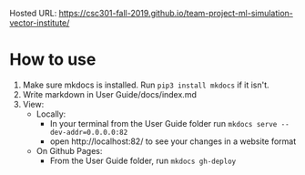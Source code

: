 Hosted URL: https://csc301-fall-2019.github.io/team-project-ml-simulation-vector-institute/
# How to use 
  1. Make sure mkdocs is installed. Run ```pip3 install mkdocs``` if it isn't.
  2. Write markdown in User Guide/docs/index.md
  3. View:
     * Locally:
        * In your terminal from the User Guide folder run `mkdocs serve --dev-addr=0.0.0.0:82 `
        * open http://localhost:82/ to see your changes in a website format 
     * On Github Pages:
       * From the User Guide folder, run `mkdocs gh-deploy`


